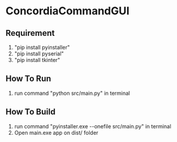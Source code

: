 # ConcordiaCommandGUI

## Requirement

1. "pip install pyinstaller"
2. "pip install pyserial"
3. "pip install tkinter"

## How To Run

1. run command "python src/main.py" in terminal

## How To Build

1. run command "pyinstaller.exe --onefile src/main.py" in terminal
2. Open main.exe app on dist/ folder
